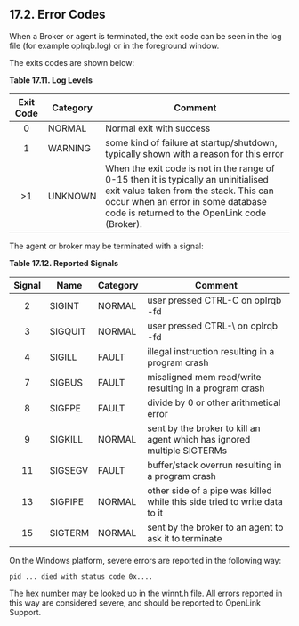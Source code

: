 <div id="mt_errorcodes" class="section">

<div class="titlepage">

<div>

<div>

## 17.2. Error Codes

</div>

</div>

</div>

When a Broker or agent is terminated, the exit code can be seen in the
log file (for example oplrqb.log) or in the foreground window.

The exits codes are shown below:

<div id="id33824" class="decimalstyle">

**Table 17.11. Log Levels**

<div class="decimalstyle-contents">

| Exit Code | Category | Comment                                                                                                                                                                                                             |
|:---------:|----------|---------------------------------------------------------------------------------------------------------------------------------------------------------------------------------------------------------------------|
|     0     | NORMAL   | Normal exit with success                                                                                                                                                                                            |
|     1     | WARNING  | some kind of failure at startup/shutdown, typically shown with a reason for this error                                                                                                                              |
|    \>1    | UNKNOWN  | When the exit code is not in the range of 0-15 then it is typically an uninitialised exit value taken from the stack. This can occur when an error in some database code is returned to the OpenLink code (Broker). |

</div>

</div>

  

The agent or broker may be terminated with a signal:

<div id="id33847" class="decimalstyle">

**Table 17.12. Reported Signals**

<div class="decimalstyle-contents">

| Signal | Name    | Category | Comment                                                                   |
|:------:|---------|----------|---------------------------------------------------------------------------|
|   2    | SIGINT  | NORMAL   | user pressed CTRL-C on oplrqb -fd                                         |
|   3    | SIGQUIT | NORMAL   | user pressed CTRL-\\ on oplrqb -fd                                        |
|   4    | SIGILL  | FAULT    | illegal instruction resulting in a program crash                          |
|   7    | SIGBUS  | FAULT    | misaligned mem read/write resulting in a program crash                    |
|   8    | SIGFPE  | FAULT    | divide by 0 or other arithmetical error                                   |
|   9    | SIGKILL | NORMAL   | sent by the broker to kill an agent which has ignored multiple SIGTERMs   |
|   11   | SIGSEGV | FAULT    | buffer/stack overrun resulting in a program crash                         |
|   13   | SIGPIPE | NORMAL   | other side of a pipe was killed while this side tried to write data to it |
|   15   | SIGTERM | NORMAL   | sent by the broker to an agent to ask it to terminate                     |

</div>

</div>

  

On the Windows platform, severe errors are reported in the following
way:

``` screen
pid ... died with status code 0x....
```

The hex number may be looked up in the winnt.h file. All errors reported
in this way are considered severe, and should be reported to OpenLink
Support.

</div>
